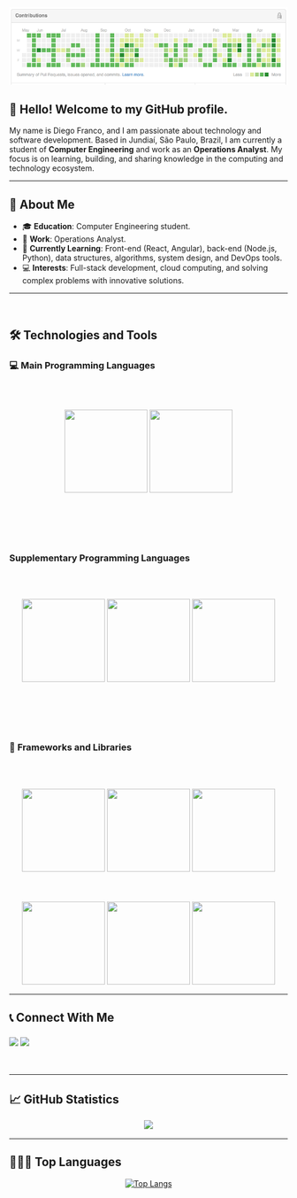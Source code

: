 <div align="center">
  <img src="helloworld.png">
</div>

## 👋 Hello! Welcome to my GitHub profile.

My name is Diego Franco, and I am passionate about technology and software development. Based in Jundiaí, São Paulo, Brazil, I am currently a student of **Computer Engineering** and work as an **Operations Analyst**. My focus is on learning, building, and sharing knowledge in the computing and technology ecosystem.

---

## 🔭 About Me

- 🎓 **Education**: Computer Engineering student.
- 💼 **Work**: Operations Analyst.
- 🌱 **Currently Learning**: Front-end (React, Angular), back-end (Node.js, Python), data structures, algorithms, system design, and DevOps tools.
- 💻 **Interests**: Full-stack development, cloud computing, and solving complex problems with innovative solutions.

---

<br/>

## 🛠️ Technologies and Tools

### 💻 **Main Programming Languages**

<br></br>

<div align="center">
<img src="https://cdn.jsdelivr.net/gh/devicons/devicon/icons/javascript/javascript-original.svg" width="150" height="150"/> 
<img src="https://cdn.jsdelivr.net/gh/devicons/devicon@latest/icons/typescript/typescript-original.svg" width="150" height="150"/> 
</div>

<br></br>
<br></br>

### **Supplementary Programming Languages**

<br></br>

<div align="center">
<img src="https://cdn.jsdelivr.net/gh/devicons/devicon/icons/python/python-original.svg" width="150" height="150"/> 
<img src="https://cdn.jsdelivr.net/gh/devicons/devicon/icons/java/java-original.svg" width="150" height="150"/> 
<img src="https://cdn.jsdelivr.net/gh/devicons/devicon/icons/go/go-original.svg" width="150" height="150"/>
</div>

<br></br>
<br></br>

### 🚀 **Frameworks and Libraries**

<br></br>

<div align="center">
<img src="https://cdn.jsdelivr.net/gh/devicons/devicon/icons/nodejs/nodejs-original.svg" width="150" height="150"/> 
<img src="https://cdn.jsdelivr.net/gh/devicons/devicon@latest/icons/nestjs/nestjs-original.svg" width="150" height="150"/>
<img src="https://cdn.jsdelivr.net/gh/devicons/devicon@latest/icons/react/react-original.svg" width="150" height="150"/>
  <br></br>
  <br></br>
<img src="https://cdn.jsdelivr.net/gh/devicons/devicon/icons/flask/flask-original.svg" width="150" height="150"/> 
<img src="https://cdn.jsdelivr.net/gh/devicons/devicon/icons/fastapi/fastapi-original.svg" width="150" height="150"/>
<img src="https://cdn.jsdelivr.net/gh/devicons/devicon@latest/icons/spring/spring-original.svg" width="150" height="150"/> 
</div>

---

## 📞 Connect With Me

<h3 align="left">
  <p align="left">
  <a href="https://www.linkedin.com/in/diego-gustavo-franco/" target="_blank"><img src="https://img.shields.io/badge/-LinkedIn-%230077B5?style=for-the-badge&logo=linkedin&logoColor=white" target="_blank"></a> 
  <a href="mailto:diego.u.franco@gmail.com"><img src="https://img.shields.io/badge/Gmail-D14836?style=for-the-badge&logo=gmail&logoColor=white" target="_blank"></a>
  </p>
</h3>
<br/>

---

## 📈 GitHub Statistics

<div align="center">
  <a href="https://github.com/dgusfr">
    <img height="180em" src="https://github-readme-stats.vercel.app/api?username=dgusfr&show_icons=true&theme=dracula&include_all_commits=true&count_private=true"/>
  </a>
</div>

---

## 🧑🏼‍💻 Top Languages

<p align="center">
  <a href="https://github.com/DGusFr/github-readme-stats">
    <img src="https://github-readme-stats.vercel.app/api/top-langs/?username=dgusfr&layout=compact&theme=dracula" alt="Top Langs">
  </a>
</p>
